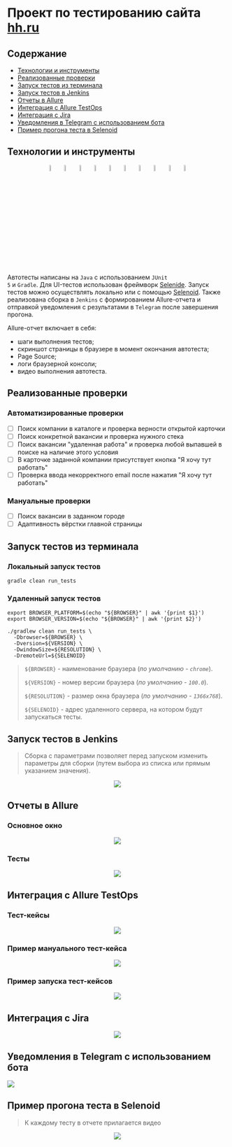 <h1 >Проект по тестированию сайта <a href="https://hh.ru/ ">hh.ru</a></h1>

## Содержание

* <a href="#tools">Технологии и инструменты</a>
* <a href="#cases">Реализованные проверки</a>
* <a href="#console">Запуск тестов из терминала</a>
* <a href="#jenkins">Запуск тестов в Jenkins</a>
* <a href="#allure">Отчеты в Allure</a>
* <a href="#testops">Интеграция с Allure TestOps</a>
* <a href="#testops">Интеграция с Jira</a>
* <a href="#telegram">Уведомления в Telegram с использованием бота</a>
* <a href="#video">Пример прогона теста в Selenoid</a>

<a id="tools"></a>
## Технологии и инструменты

<p align="center">
<img width="6%" title="IntelliJ IDEA" src="forReadMe/icons/IntelliJ_IDEA.png">
<img width="6%" title="Java" src="forReadMe/icons/Java_logo.png">
<img width="6%" title="Selenide" src="forReadMe/icons/Selenide.png">
<img width="6%" title="Selenoid" src="forReadMe/icons/Selenoid.png">
<img width="6%" title="Allure Report" src="forReadMe/icons/AllureReports.png">
<img width="6%" title="Gradle" src="forReadMe/icons/Gradle.png">
<img width="6%" title="JUnit5" src="forReadMe/icons/JUnit5.png">
<img width="6%" title="GitHub" src="forReadMe/icons/GitHub.png">
<img width="6%" title="Jenkins" src="forReadMe/icons/Jenkins.png">
<img width="6%" title="Allure TestOps" src="forReadMe/icons/AllureTestOps.svg">
</p>

Автотесты написаны на <code>Java</code> с использованием <code>JUnit 5</code> и <code>Gradle</code>.
Для UI-тестов использован фреймворк [Selenide](https://selenide.org/).
Запуск тестов можно осуществлять локально или с помощью [Selenoid](https://aerokube.com/selenoid/).
Также реализована сборка в <code>Jenkins</code> с формированием Allure-отчета и отправкой уведомления с результатами в <code>Telegram</code> после завершения прогона.

Allure-отчет включает в себя:
* шаги выполнения тестов;
* скриншот страницы в браузере в момент окончания автотеста;
* Page Source;
* логи браузерной консоли;
* видео выполнения автотеста.

<a id="cases"></a>
## Реализованные проверки

### Автоматизированные проверки
- [ ] Поиск компании в каталоге и проверка верности открытой карточки
- [ ] Поиск конкретной вакансии и проверка нужного стека
- [ ] Поиск вакансии "удаленная работа" и проверка любой выпавшей в поиске на наличие этого условия
- [ ] В карточке заданной компании присутствует кнопка "Я хочу тут работать"
- [ ] Проверка ввода некорректного email после нажатия "Я хочу тут работать"

### Мануальные проверки
- [ ] Поиск вакансии в заданном городе
- [ ] Адаптивность вёрстки главной страницы

<a id="console"></a>
##  Запуск тестов из терминала
### Локальный запуск тестов

```
gradle clean run_tests 
```

### Удаленный запуск тестов

```
export BROWSER_PLATFORM=$(echo "${BROWSER}" | awk '{print $1}')
export BROWSER_VERSION=$(echo "${BROWSER}" | awk '{print $2}')

./gradlew clean run_tests \
  -Dbrowser=${BROWSER} \
  -Dversion=${VERSION} \
  -DwindowSize=${RESOLUTION} \
  -DremoteUrl=${SELENOID}
```

> `${BROWSER}` - наименование браузера (_по умолчанию - <code>chrome</code>_).
> 
> `${VERSION}` - номер версии браузера (_по умолчанию - <code>100.0</code>_).
> 
> `${RESOLUTION}` - размер окна браузера (_по умолчанию - <code>1366x768</code>_).
>
> `${SELENOID}` - адрес удаленного сервера, на котором будут запускаться тесты.

<a id="jenkins"></a>
## Запуск тестов в Jenkins

> Сборка с параметрами позволяет перед запуском изменить параметры для сборки (путем выбора из списка или прямым указанием значения).

<p align="center">
<img src="/forReadMe/images/jenkinsStartRun.jpg"/></a>
</p>

<a id="allure"></a>
## Отчеты в Allure

### Основное окно

<p align="center">
<img src="/forReadMe/images/allureReport.jpg">
</p>

### Тесты

<p align="center">
<img src="/forReadMe/images/allureReportTests.jpg">
</p>

<a id="testops"></a>
## Интеграция с Allure TestOps 

### Тест-кейсы
<p align="center">
<img src="/forReadMe/images/allureTestOps.jpg">
</p>

### Пример мануального тест-кейса
<p align="center">
<img src="/forReadMe/images/allureTestOpsManual.jpg">
</p>

### Пример запуска тест-кейсов
<p align="center">
<img src="/forReadMe/images/allureReportTestsStartRun.jpg">
</p>

<a id="jira"></a>
## Интеграция с Jira 
<p align="center">
<img src="/forReadMe/icon/Jira.png">
</p>

<a id="telegram"></a>
## Уведомления в Telegram с использованием бота

<p>
<img src="/forReadMe/images/telegram.jpg">
</p>

<a id="video"></a>
## Пример прогона теста в Selenoid

> К каждому тесту в отчете прилагается видео
<p align="center">
  <img src="/forReadMe/images/hhru_video.gif">
</p>
